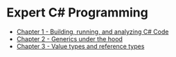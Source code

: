# Expert C# Programming

- [Chapter 1 - Building, running, and analyzing C# Code](ch01)
- [Chapter 2 - Generics under the hood](ch02)
- [Chapter 3 - Value types and reference types](ch03)
